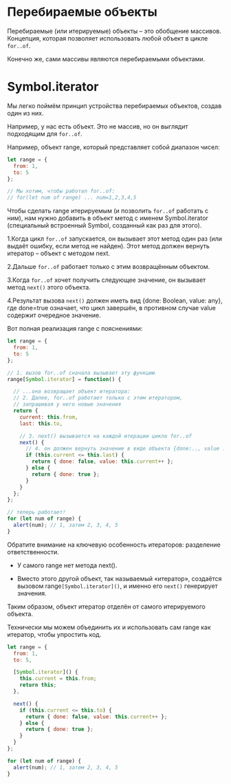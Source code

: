 # Перебираемые объекты

Перебираемые (или итерируемые) объекты – это обобщение массивов.
Концепция, которая позволяет использовать любой объект в цикле `for..of`.

Конечно же, сами массивы являются перебираемыми объектами.

# Symbol.iterator

Мы легко поймём принцип устройства перебираемых объектов, создав один из них.

Например, у нас есть объект. Это не массив, но он выглядит подходящим для `for..of`.

Например, объект range, который представляет собой диапазон чисел:

```javaScript
let range = {
  from: 1,
  to: 5
};

// Мы хотим, чтобы работал for..of:
// for(let num of range) ... num=1,2,3,4,5
```

Чтобы сделать range итерируемым (и позволить `for..of` работать с ним), нам нужно добавить в объект метод с именем Symbol.iterator (специальный встроенный Symbol, созданный как раз для этого).

1.Когда цикл `for..of` запускается, он вызывает этот метод один раз (или выдаёт ошибку, если метод не найден). Этот метод должен вернуть итератор – объект с методом next.

2.Дальше `for..of` работает только с этим возвращённым объектом.

3.Когда `for..of` хочет получить следующее значение, он вызывает метод `next()` этого объекта.

4.Результат вызова `next()` должен иметь вид {done: Boolean, value: any}, где done=true означает, что цикл завершён, в противном случае value содержит очередное значение.

Вот полная реализация range с пояснениями:

```javaScript
let range = {
  from: 1,
  to: 5
};

// 1. вызов for..of сначала вызывает эту функцию
range[Symbol.iterator] = function() {

  // ...она возвращает объект итератора:
  // 2. Далее, for..of работает только с этим итератором,
  // запрашивая у него новые значения
  return {
    current: this.from,
    last: this.to,

    // 3. next() вызывается на каждой итерации цикла for..of
    next() {
      // 4. он должен вернуть значение в виде объекта {done:.., value :...}
      if (this.current <= this.last) {
        return { done: false, value: this.current++ };
      } else {
        return { done: true };
      }
    }
  };
};

// теперь работает!
for (let num of range) {
  alert(num); // 1, затем 2, 3, 4, 5
}
```

Обратите внимание на ключевую особенность итераторов: разделение ответственности.

- У самого range нет метода next().

- Вместо этого другой объект, так называемый «итератор», создаётся вызовом range`[Symbol.iterator]()`, и именно его `next()` генерирует значения.

Таким образом, объект итератор отделён от самого итерируемого объекта.

Технически мы можем объединить их и использовать сам range как итератор, чтобы упростить код.

```javaScript
let range = {
  from: 1,
  to: 5,

  [Symbol.iterator]() {
    this.current = this.from;
    return this;
  },

  next() {
    if (this.current <= this.to) {
      return { done: false, value: this.current++ };
    } else {
      return { done: true };
    }
  }
};

for (let num of range) {
  alert(num); // 1, затем 2, 3, 4, 5
}

```

